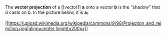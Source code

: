 The **vector projection** of a [[vector]] $\mathbf{a}$ onto a vector $\mathbf{b}$ is the "shadow" that $a$ casts on $b$. In the picture below, it is $\mathbf{a}_1$


[[https://upload.wikimedia.org/wikipedia/commons/9/98/Projection_and_rejection.png|align=center,height=200px]]